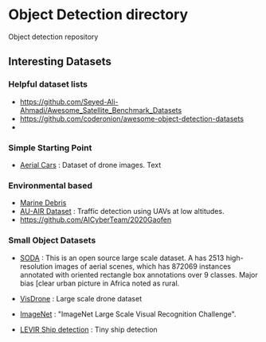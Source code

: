 # Object Detection directory
Object detection repository


## Interesting Datasets

### Helpful dataset lists
* https://github.com/Seyed-Ali-Ahmadi/Awesome_Satellite_Benchmark_Datasets
* https://github.com/coderonion/awesome-object-detection-datasets
* 

### Simple Starting Point
- [Aerial Cars](https://github.com/jekhor/aerial-cars-dataset) : Dataset of drone images. Text

### Environmental based
- [Marine Debris](https://cmr.earthdata.nasa.gov/search/concepts/C2781412735-MLHUB.html)
- [AU-AIR Dataset](https://bozcani.github.io/auairdataset) : Traffic detection using UAVs at low altitudes.
- https://github.com/AICyberTeam/2020Gaofen

### Small Object Datasets
- [SODA](https://shaunyuan22.github.io/SODA/) : This is an open source large scale dataset. A has 2513 high-resolution images of aerial scenes, which has 872069 instances annotated with oriented rectangle box annotations over 9 classes. Major bias [clear urban picture in Africa noted as rural.
- [VisDrone](https://github.com/VisDrone/DroneVehicle) : Large scale drone dataset

- [ImageNet](https://image-net.org/challenges/LSVRC/) : "ImageNet Large Scale Visual Recognition Challenge".
- [LEVIR Ship detection](https://github.com/WindVChen/LEVIR-Ship) : Tiny ship detection
